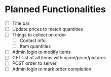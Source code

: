 
# Planned Functionalities

- [ ] Title bar
- [ ] Update prices to match quantities
- [ ] Things to collect on order
    - [ ] Contact info
    - [ ] Item quantities
- [ ] Admin login to modify items
- [ ] GET list of all items with name/price/pictures
- [ ] POST order to server
- [ ] Admin login to mark order completion